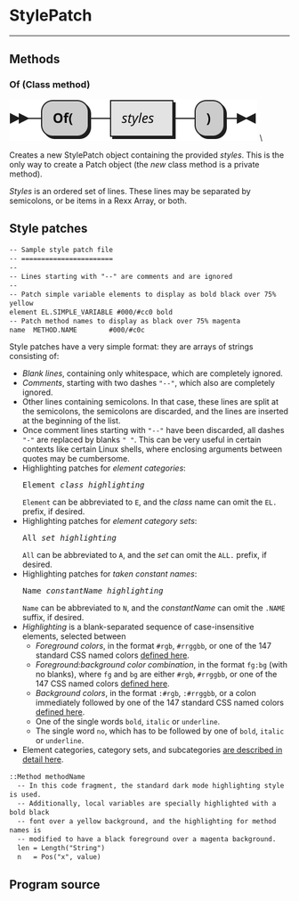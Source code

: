 StylePatch
==========

------------------------

Methods
-------

### Of (Class method)

![of](StylePatch.of.svg) \

Creates a new StylePatch object containing the provided *styles*.
This is the only way to create a Patch object (the *new* class method
is a private method).

*Styles* is an ordered set of lines.
These lines may be separated by semicolons,
or be items in a Rexx Array, or both.

Style patches
-------------

~~~
-- Sample style patch file
-- =======================
--
-- Lines starting with "--" are comments and are ignored
--
-- Patch simple variable elements to display as bold black over 75% yellow
element EL.SIMPLE_VARIABLE #000/#cc0 bold
-- Patch method names to display as black over 75% magenta
name  METHOD.NAME        #000/#c0c
~~~

Style patches have a very simple format: they
are arrays of strings consisting of:

+ *Blank lines*, containing only whitespace, which are completely ignored.
+ *Comments*, starting with two dashes `"--"`, which also are completely ignored.
+ Other lines containing semicolons. In that case, these lines are
  split at the semicolons, the semicolons are discarded, and the
  lines are inserted at the beginning of the list.
+ Once comment lines starting with `"--"` have been discarded,
  all dashes `"-"` are replaced by blanks `" "`. This can be very useful
  in certain contexts like certain Linux shells,
  where enclosing arguments between quotes may be cumbersome.
+ Highlighting patches for *element categories*:
     <pre>Element <em>class</em> <em>highlighting</em></pre>
  `Element` can be abbreviated to `E`, and the *class* name
  can omit the `EL.` prefix, if desired.
+ Highlighting patches for *element category sets*:
     <pre>All <em>set</em> <em>highlighting</em></pre>
  `All` can be abbreviated to `A`, and the *set* can omit
  the `ALL.` prefix, if desired.
+ Highlighting patches for *taken constant names*:
     <pre>Name <em>constantName</em> <em>highlighting</em></pre>
  `Name` can be abbreviated to `N`, and the *constantName* can
  omit the `.NAME` suffix, if desired.
+ *Highlighting* is a blank-separated sequence
  of case-insensitive elements, selected between
  + *Foreground colors*, in the format `#rgb`, `#rrggbb`, or
    one of the 147 standard CSS named colors
    [defined here](https://www.w3.org/TR/css-color-4/#named-colors).
  + *Foreground:background color combination*,
    in the format `fg:bg` (with no blanks),
    where `fg` and `bg` are either `#rgb`, `#rrggbb`, or
    one of the 147 CSS named colors
    [defined here](https://www.w3.org/TR/css-color-4/#named-colors).
  + *Background colors*, in the format `:#rgb`, `:#rrggbb`, or
    a colon immediately followed by one of the 147 standard CSS named colors
    [defined here](https://www.w3.org/TR/css-color-4/#named-colors).
  + One of the single words `bold`, `italic` or `underline`.
  + The single word `no`, which has to be followed by
    one of `bold`, `italic` or `underline`.
+ Element categories, category sets, and subcategories
  [are described in detail here](/rexx-parser/doc/ref/categories/).

```rexx {patch="n method #000/#c0c; element Simple_Variable #000:#cc0 bold"}
::Method methodName
  -- In this code fragment, the standard dark mode highlighting style is used.
  -- Additionally, local variables are specially highlighted with a bold black
  -- font over a yellow background, and the highlighting for method names is
  -- modified to have a black foreground over a magenta background.
  len = Length("String")
  n   = Pos("x", value)
```

Program source
---------------

~~~rexx {source=../../../../bin/StylePatch.cls}
~~~